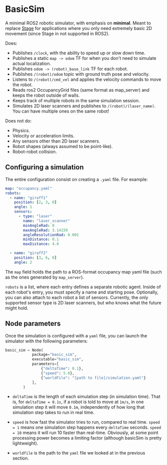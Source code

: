 # BasicSim

A minimal ROS2 robotic simulator, with emphasis on **minimal**. Meant to replace [Stage](https://github.com/rtv/Stage) for applications where you only need extremely basic 2D movement (since Stage in not supported in ROS2).

Does:

- Publishes `/clock`, with the ability to speed up or slow down time.
- Publishes a static `map -> odom` TF for when you don't need to simulate actual localization.
- Publishes `odom -> (robot)_base_link` TF for each robot.
- Publishes `/(robot)/odom` topic with ground truth pose and velocity.
- Listens to `/(robot)/cmd_vel` and applies the velocity commands to move the robot.
- Reads ros2 OccupancyGrid files (same format as map_server) and keeps the robot outside of walls.
- Keeps track of multiple robots in the same simulation session.
- Simulates 2D laser scanners and publishes to `/(robot)/(laser_name)`. You can have multiple ones on the same robot!

Does not do:
- Physics.
- Velocity or acceleration limits.
- Any sensors other than 2D laser scanners.
- Robot shapes (always assumed to be point-like). 
- Robot-robot collision.

## Configuring a simulation

The entire configuration consist on creating a `.yaml` file. For example:

```yaml
map: "occupancy.yaml"
robots:
  - name: "giraff1"
    position: [2, 3, 0]
    angle: 1
    sensors:
      - type: "laser"
        name: "laser_scanner" 
        minAngleRad: 0
        maxAngleRad: 3.14159
        angleResolutionRad: 0.001 
        minDistance: 0.1
        maxDistance: 4.0

  - name: "giraff2"
    position: [3, 6, 0]
    angle: 2
```

The `map` field holds the path to a ROS-format occupancy map yaml file (such as the ones generated by `map_server`).

`robots` is a list, where each entry defines a separate robotic agent. Inside of each robot's entry, you must specify a name and starting pose. Optionally, you can also attach to each robot a list of sensors. Currently, the only supported sensor type is 2D laser scanners, but who knows what the future might hold.

## Node parameters
Once the simulation is configured with a `yaml` file, you can launch the simulator with the following parameters:

```python
basic_sim = Node(
            package="basic_sim",
            executable="basic_sim",
            parameters=[
                {"deltaTime": 0.1},
                {"speed": 5.0},
                {"worldFile": "[path to file]/simulation.yaml"}
            ],
        )
```
- `deltaTime` is the length of each simulation step (in simulation time). That is, for `deltaTime = 0.1s`, if a robot is told to move at `1m/s`, in one simulation step it will move `0.1m`, independently of how long that simulation step takes to run in real time.

- `speed` is how fast the simulator tries to run, compared to real time. `speed = 1` means one simulation step happens every `deltaTime` seconds. `speed = 10` means it will run 10 faster than real-time. Obviously, at some point processing power becomes a limiting factor (although basicSim is pretty lightweight). 

- `worldfile` is the path to the `yaml` file we looked at in the previous section.

